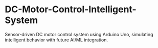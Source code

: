 # DC-Motor-Control-Intelligent-System
Sensor-driven DC motor control system using Arduino Uno, simulating intelligent behavior with future AI/ML integration.

